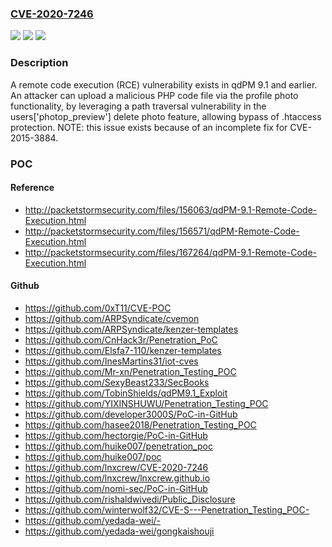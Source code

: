 ### [CVE-2020-7246](https://cve.mitre.org/cgi-bin/cvename.cgi?name=CVE-2020-7246)
![](https://img.shields.io/static/v1?label=Product&message=n%2Fa&color=blue)
![](https://img.shields.io/static/v1?label=Version&message=n%2Fa&color=blue)
![](https://img.shields.io/static/v1?label=Vulnerability&message=n%2Fa&color=brighgreen)

### Description

A remote code execution (RCE) vulnerability exists in qdPM 9.1 and earlier. An attacker can upload a malicious PHP code file via the profile photo functionality, by leveraging a path traversal vulnerability in the users['photop_preview'] delete photo feature, allowing bypass of .htaccess protection. NOTE: this issue exists because of an incomplete fix for CVE-2015-3884.

### POC

#### Reference
- http://packetstormsecurity.com/files/156063/qdPM-9.1-Remote-Code-Execution.html
- http://packetstormsecurity.com/files/156571/qdPM-Remote-Code-Execution.html
- http://packetstormsecurity.com/files/167264/qdPM-9.1-Remote-Code-Execution.html

#### Github
- https://github.com/0xT11/CVE-POC
- https://github.com/ARPSyndicate/cvemon
- https://github.com/ARPSyndicate/kenzer-templates
- https://github.com/CnHack3r/Penetration_PoC
- https://github.com/Elsfa7-110/kenzer-templates
- https://github.com/InesMartins31/iot-cves
- https://github.com/Mr-xn/Penetration_Testing_POC
- https://github.com/SexyBeast233/SecBooks
- https://github.com/TobinShields/qdPM9.1_Exploit
- https://github.com/YIXINSHUWU/Penetration_Testing_POC
- https://github.com/developer3000S/PoC-in-GitHub
- https://github.com/hasee2018/Penetration_Testing_POC
- https://github.com/hectorgie/PoC-in-GitHub
- https://github.com/huike007/penetration_poc
- https://github.com/huike007/poc
- https://github.com/lnxcrew/CVE-2020-7246
- https://github.com/lnxcrew/lnxcrew.github.io
- https://github.com/nomi-sec/PoC-in-GitHub
- https://github.com/rishaldwivedi/Public_Disclosure
- https://github.com/winterwolf32/CVE-S---Penetration_Testing_POC-
- https://github.com/yedada-wei/-
- https://github.com/yedada-wei/gongkaishouji


